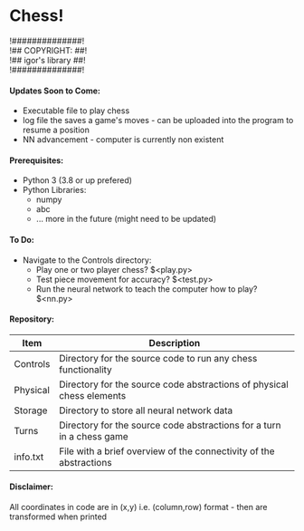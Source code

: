 # Chess!

!##############!  
!## COPYRIGHT: ##!  
!## igor's library ##!  
!##############!

#### Updates Soon to Come:
* Executable file to play chess
* log file the saves a game's moves - can be uploaded into the program to resume a position
* NN advancement - computer is currently non existent

#### Prerequisites:
* Python 3 (3.8 or up prefered)
* Python Libraries:
    * numpy
    * abc
    - ... more in the future (might need to be updated)

#### To Do:
* Navigate to the Controls directory:
    * Play one or two player chess? $<play.py>
    * Test piece movement for accuracy? $<test.py>
    * Run the neural network to teach the computer how to play? $<nn.py>

#### Repository:
Item | Description
-----|------------
Controls | Directory for the source code to run any chess functionality
Physical | Directory for the source code abstractions of physical chess elements
Storage | Directory to store all neural network data
Turns | Directory for the source code abstractions for a turn in a chess game
info.txt | File with a brief overview of the connectivity of the abstractions

#### Disclaimer:
All coordinates in code are in (x,y) i.e. (column,row) format - then are transformed when printed